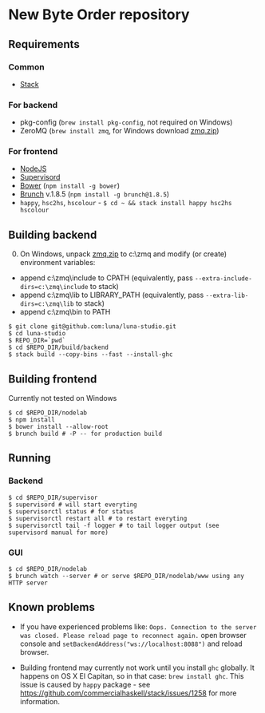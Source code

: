 # New Byte Order repository

## Requirements

### Common

* [Stack](http://haskellstack.org/)

### For backend

* pkg-config (```brew install pkg-config```, not required on Windows)
* ZeroMQ (```brew install zmq```, for Windows download [zmq.zip](https://s3-eu-west-1.amazonaws.com/luna-zmq-win/zmq.zip))

### For frontend

* [NodeJS](http://nodejs.org/)
* [Supervisord](http://supervisord.org/)
* [Bower](https://bower.io) (```npm install -g bower```)
* [Brunch](http://brunch.io) v.1.8.5 (```npm install -g brunch@1.8.5```)
* `happy`, `hsc2hs`, `hscolour` - ```$ cd ~ && stack install happy hsc2hs hscolour```


## Building backend

0. On Windows, unpack [zmq.zip](https://s3-eu-west-1.amazonaws.com/luna-zmq-win/zmq.zip) to c:\zmq and modify (or create) environment variables:
  * append c:\zmq\include to CPATH (equivalently, pass `--extra-include-dirs=c:\zmq\include` to stack)
  * append c:\zmq\lib to LIBRARY_PATH (equivalently, pass `--extra-lib-dirs=c:\zmq\lib` to stack)
  * append c:\zmq\bin to PATH

```shell
$ git clone git@github.com:luna/luna-studio.git
$ cd luna-studio
$ REPO_DIR=`pwd`
$ cd $REPO_DIR/build/backend
$ stack build --copy-bins --fast --install-ghc
```

## Building frontend

Currently not tested on Windows

```shell
$ cd $REPO_DIR/nodelab
$ npm install
$ bower install --allow-root
$ brunch build # -P -- for production build
```

## Running

### Backend

```shell
$ cd $REPO_DIR/supervisor
$ supervisord # will start everyting
$ supervisorctl status # for status
$ supervisorctl restart all # to restart everyting
$ supervisorctl tail -f logger # to tail logger output (see supervisord manual for more)
```

### GUI

```shell
$ cd $REPO_DIR/nodelab
$ brunch watch --server # or serve $REPO_DIR/nodelab/www using any HTTP server
```

## Known problems

* If you have experienced problems like: ```Oops. Connection to the server was closed. Please reload page to reconnect again.``` open browser console and ```setBackendAddress("ws://localhost:8088")``` and reload browser.

*  Building frontend may currently not work until you install `ghc` globally. It happens on OS X El Capitan, so in that case:
```brew install ghc```. This issue is caused by `happy` package - see https://github.com/commercialhaskell/stack/issues/1258 for more information.
